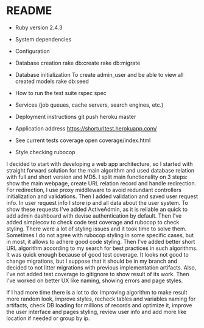 # README

* Ruby version
2.4.3

* System dependencies

* Configuration

* Database creation
rake db:create
rake db:migrate

* Database initialization
To create admin_user and be able to view all created models
rake db:seed

* How to run the test suite
rspec spec

* Services (job queues, cache servers, search engines, etc.)

* Deployment instructions
git push heroku master

* Application address
https://shorturltest.herokuapp.com/

* See current tests coverage
open coverage/index.html

* Style checking
rubocop

I decided to start with developing a web app architecture,
so I started with straight forward solution for the main algorithm and
used database relation with full and short version and MD5. I split
main functionality on 3 steps: show the main webpage, create URL relation
record and handle redirection.
For redirection, I use proxy middleware to avoid redundant controllers
initialization and validations. Then I added validation and saved user
request info.
In user request info I store ip and all data about the user system.
To show these requests I've added ActiveAdmin, as it is reliable an
quick to add admin dashboard with devise authentication by default.
Then I've added simplecov to check code test coverage and rubocop
to check styling. There were a lot of styling issues and it took time
to solve them. Sometimes I do not agree with rubocop styling in some
specific cases, but in most, it allows to adhere good code styling.
Then I've added better short URL algorithm according to my search for
best practices in such algorithms. It was quick enough because of good
test coverage. It looks not good to change migrations, but I suppose
that it should be in my branch and decided to not litter migrations with
previous implementation artifacts.
Also, I've not added test coverage to gitignore to show result of its work.
Then I've worked on better UX like naming, showing errors
and page styles.

If I had more time there is a lot to do: improving algorithm to make
result more random look, improve styles, recheck tables and variables
naming for artifacts, check DB loading for millions of records and optimize
it, improve the user interface and pages styling, review user info and add
more like location if needed or group by ip.
